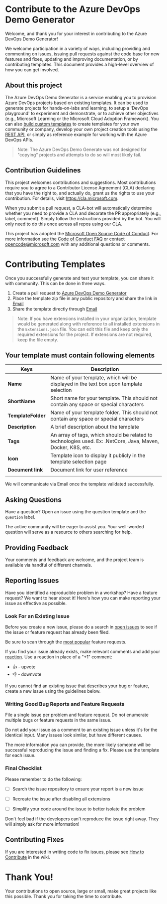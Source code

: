 # Contribute to the Azure DevOps Demo Generator

Welcome, and thank you for your interest in contributing to the Azure DevOps Demo Generator!

We welcome participation in a variety of ways, including providing and commenting on issues, issuing pull requests against the code base for new features and fixes, updating and improving documentation, or by contributing templates.  This document provides a high-level overview of how you can get involved.

## About this project

The Azure DevOps Demo Generator is a service enabling you to provision Azure DevOps projects based on existing templates. It can be used to generate projects for hands-on-labs and learning, to setup a 'DevOps playground' to experiment and demonstrate, or to achieve other objectives (e.g., Microsoft Learning or the Microsoft Cloud Adoption Framework).  You can also [build custom templates](./docs/Using-The-Generator.md) to create templates for  your own community or company, develop your own project creation tools using the [REST API](./docs/Azure-DevOps-Demo-Generator-REST-API-Reference), or simply as reference example for working with the Azure DevOps APIs.

> Note: The Azure DevOps Demo Generate was not designed for "copying" projects and attempts to do so will most likely fail.

## Contribution Guidelines

This project welcomes contributions and suggestions.  Most contributions require you to agree to a Contributor License Agreement (CLA) declaring that you have the right to, and actually do, grant us the rights to use your contribution. For details, visit https://cla.microsoft.com.

When you submit a pull request, a CLA-bot will automatically determine whether you need to provide a CLA and decorate the PR appropriately (e.g., label, comment). Simply follow the instructions provided by the bot. You will only need to do this once across all repos using our CLA.

This project has adopted the [Microsoft Open Source Code of Conduct](https://opensource.microsoft.com/codeofconduct/). For more information see the [Code of Conduct FAQ](https://opensource.microsoft.com/codeofconduct/faq/) or contact [opencode@microsoft.com](mailto:opencode@microsoft.com) with any additional questions or comments.


# Contributing Templates

Once you successfully generate and test your template, you can share it with community. This can be done in three ways.

1.  Create a pull request to [Azure DevOps Demo Generator](https://github.com/microsoft/AzureDevOpsDemoGenerator/)
1. Place the template zip file in any public repository and share the link in [Email](mailto:AzureDevOpsDemoGenerator@service.microsoft.com)
1. Share the template directly through [Email](mailto:AzureDevOpsDemoGenerator@service.microsoft.com)

> Note: If you have extensions installed in your organization, template would be generated along with reference to all installed extensions in the ```Extensions.json``` file. You can edit this file and keep only the required extensions for the project. If extensions are not required, keep the file empty.

## Your template must contain following elements
|Keys|Description| 
|-------|-----------|
|**Name**| Name of your template, which will be displayed in the text box upon template selection |
|**ShortName** | Short name for your template. This should not contain any space or special characters|
|**TemplateFolder**| Name of your template folder. This should not contain any space or special characters|
|**Description** | A brief description about the template|
|**Tags**| An array of tags, which should be related to technologies used. Ex: .NetCore, Java, Maven, Docker, K8S, etc. |
| **Icon** | Template icon to display it publicly in the template selection page |
| **Document link** | Document link for user reference|
|||

We will communicate via Email once the template validated successfully.

## Asking Questions

Have a question? Open an issue using the question template and the `question` label.  

The active community will be eager to assist you. Your well-worded question will serve as a resource to others searching for help.

## Providing Feedback

Your comments and feedback are welcome, and the project team is available via handful of different channels.

## Reporting Issues

Have you identified a reproducible problem in a workshop? Have a feature request? We want to hear about it! Here's how you can make reporting your issue as effective as possible.

### Look For an Existing Issue

Before you create a new issue, please do a search in [open issues](https://github.com/Microsoft/MSW/issues) to see if the issue or feature request has already been filed.

Be sure to scan through the [most popular](https://github.com/Microsoft/etc...) feature requests.

If you find your issue already exists, make relevant comments and add your [reaction](https://github.com/blog/2119-add-reactions-to-pull-requests-issues-and-comments). Use a reaction in place of a "+1" comment:

* 👍 - upvote
* 👎 - downvote


If you cannot find an existing issue that describes your bug or feature, create a new issue using the guidelines below.

### Writing Good Bug Reports and Feature Requests

File a single issue per problem and feature request. Do not enumerate multiple bugs or feature requests in the same issue.

Do not add your issue as a comment to an existing issue unless it's for the identical input. Many issues look similar, but have different causes.

The more information you can provide, the more likely someone will be successful reproducing the issue and finding a fix.  Please use the template for each issue.

### Final Checklist

Please remember to do the following:

* [ ] Search the issue repository to ensure your report is a new issue

* [ ] Recreate the issue after disabling all extensions

* [ ] Simplify your code around the issue to better isolate the problem

Don't feel bad if the developers can't reproduce the issue right away. They will simply ask for more information!

## Contributing Fixes

If you are interested in writing code to fix issues,
please see [How to Contribute](https://github.com/Microsoft/MSW/wiki/How-to-Contribute) in the wiki.

# Thank You!

Your contributions to open source, large or small, make great projects like this possible. Thank you for taking the time to contribute.
